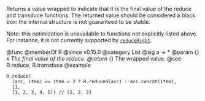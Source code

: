 Returns a value wrapped to indicate that it is the final value of the reduce
and transduce functions. The returned value should be considered a black
box: the internal structure is not guaranteed to be stable.

Note: this optimization is unavailable to functions not explicitly listed
above. For instance, it is not currently supported by
[`reduceRight`](#reduceRight).

@func
@memberOf R
@since v0.15.0
@category List
@sig a -> *
@param {*} x The final value of the reduce.
@return {*} The wrapped value.
@see R.reduce, R.transduce
@example

    R.reduce(
      (acc, item) => item > 3 ? R.reduced(acc) : acc.concat(item),
      [],
      [1, 2, 3, 4, 5]) // [1, 2, 3]
